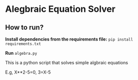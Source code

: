 # Alegbraic Equation Solver

## How to run?

**Install dependencies from the requirements file:** `pip install requirements.txt`

**Run** `algebra.py`


This is a python script that solves simple algbraic equations 

E.g, X**2-5=0, 3=X-5
